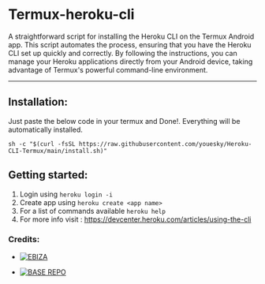 # Termux-heroku-cli

A straightforward script for installing the Heroku CLI on the Termux Android app. This script automates the process, ensuring that you have the Heroku CLI set up quickly and correctly. By following the instructions, you can manage your Heroku applications directly from your Android device, taking advantage of Termux's powerful command-line environment.

---

## Installation:
Just paste the below code in your termux and Done!. Everything will be automatically installed. <br>
```
sh -c "$(curl -fsSL https://raw.githubusercontent.com/youesky/Heroku-CLI-Termux/main/install.sh)"
```

## Getting started:
1. Login using ```heroku login -i```
2. Create app using ```heroku create <app name>```
3. For a list of commands available ```heroku help```
4. For more info visit : https://devcenter.heroku.com/articles/using-the-cli

### Credits:

* [![EBIZA](https://img.shields.io/static/v1?label=TEAM&message=EBIZA&color=yellow)](https://t.me/Ebiza)

* [![BASE REPO](https://img.shields.io/static/v1?label=BASE&message=REPO&color=green)](https://github.com/SKGHD/Termux-heroku-cli)